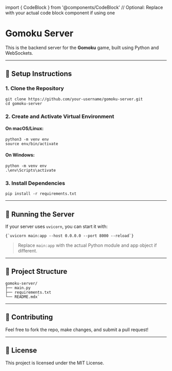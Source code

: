 import { CodeBlock } from '@components/CodeBlock' // Optional: Replace with your actual code block component if using one

# Gomoku Server

This is the backend server for the **Gomoku** game, built using Python and WebSockets.

---

## 🔧 Setup Instructions

### 1. Clone the Repository

```shell
git clone https://github.com/your-username/gomoku-server.git
cd gomoku-server
```

### 2. Create and Activate Virtual Environment

#### On macOS/Linux:

```shell
python3 -m venv env
source env/bin/activate
```

#### On Windows:

```shell
python -m venv env
.\env\Scripts\activate
```

### 3. Install Dependencies

```shell
pip install -r requirements.txt
```

---

## 🚀 Running the Server

If your server uses `uvicorn`, you can start it with:

```shell
{`uvicorn main:app --host 0.0.0.0 --port 8000 --reload`}
```

> Replace `main:app` with the actual Python module and app object if different.

---

## 📁 Project Structure
```shell
gomoku-server/
├── main.py
├── requirements.txt
└── README.mdx`
```
---

## 🤝 Contributing

Feel free to fork the repo, make changes, and submit a pull request!

---

## 📜 License

This project is licensed under the MIT License.
